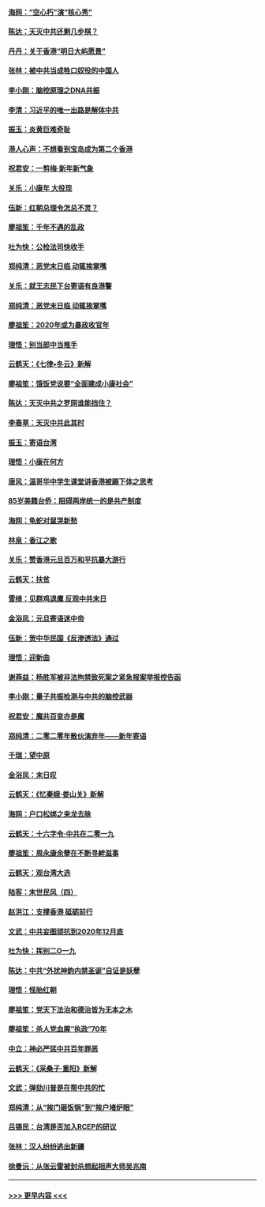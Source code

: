 #### [海网：“空心朽”演“核心秀”](../pages/nsc993/n11783874.md?t=01111322) 
#### [陈达：天灭中共还剩几步棋？](../pages/nsc993/n11783719.md?t=01111322) 
#### [丹丹：关于香港“明日大屿愿景”](../pages/nsc993/n11783273.md?t=01111322) 
#### [张林：被中共当成牲口奴役的中国人](../pages/nsc993/n11782397.md?t=01111322) 
#### [李小刚：脑控原理之DNA共振](../pages/nsc993/n11780962.md?t=01111322) 
#### [李清：习近平的唯一出路是解体中共](../pages/nsc993/n11780866.md?t=01111322) 
#### [振玉：炎黄巨难奇耻](../pages/nsc993/n11779632.md?t=01111322) 
#### [港人心声：不想看到宝岛成为第二个香港](../pages/nsc993/n11778817.md?t=01111322) 
#### [祝君安：一剪梅‧新年新气象](../pages/nsc993/n11776340.md?t=01111322) 
#### [关乐：小康年 大役现](../pages/nsc993/n11774213.md?t=01111322) 
#### [伍新：红朝总理令怎总不灵？](../pages/nsc993/n11770813.md?t=01111322) 
#### [廖祖笙：千年不遇的乱政](../pages/nsc993/n11770373.md?t=01111322) 
#### [吐为快：公检法司快收手](../pages/nsc993/n11770359.md?t=01111322) 
#### [郑纯清：恶党末日临 动辄挨掌嘴](../pages/nsc993/n11769912.md?t=01111322) 
#### [关乐：就王志民下台寄语有良港警](../pages/nsc993/n11769903.md?t=01111322) 
#### [郑纯清：恶党末日临 动辄挨掌嘴](../pages/nsc993/n11769356.md?t=01111322) 
#### [廖祖笙：2020年或为暴政收官年](../pages/nsc993/n11768216.md?t=01111322) 
#### [理悟：别当郎中当推手](../pages/nsc993/n11768243.md?t=01111322) 
#### [云鹤天：《七律▪冬云》新解](../pages/nsc993/n11768204.md?t=01111322) 
#### [廖祖笙：饿饭党说要“全面建成小康社会”](../pages/nsc993/n11767482.md?t=01111322) 
#### [陈达：天灭中共之罗网谁能挡住？](../pages/nsc993/n11767465.md?t=01111322) 
#### [李春草：天灭中共此其时](../pages/nsc993/n11767452.md?t=01111322) 
#### [振玉：寄语台湾](../pages/nsc993/n11767432.md?t=01111322) 
#### [理悟：小康在何方](../pages/nsc993/n11767394.md?t=01111322) 
#### [唐风：温哥华中学生课堂讲香港被踢下体之思考](../pages/nsc993/n11766848.md?t=01111322) 
#### [85岁美籍台侨：阻碍两岸统一的是共产制度](../pages/nsc993/n11765043.md?t=01111322) 
#### [海网：龟蛇对鼠哭新愁](../pages/nsc993/n11764895.md?t=01111322) 
#### [林泉：香江之歌](../pages/nsc993/n11764415.md?t=01111322) 
#### [关乐：赞香港元旦百万和平抗暴大游行](../pages/nsc993/n11764382.md?t=01111322) 
#### [云鹤天：扶贫](../pages/nsc993/n11764245.md?t=01111322) 
#### [雪绮：见群鸡退鹰  反观中共末日](../pages/nsc993/n11762112.md?t=01111322) 
#### [金浴凤：元旦寄语迷中帝](../pages/nsc993/n11761788.md?t=01111322) 
#### [伍新：贺中华民国《反渗透法》通过](../pages/nsc993/n11761994.md?t=01111322) 
#### [理悟：迎新曲](../pages/nsc993/n11761152.md?t=01111322) 
#### [谢燕益：杨胜军被非法拘禁致死案之紧急报案举报控告函](../pages/nsc993/n11756134.md?t=01111322) 
#### [李小刚：量子共振检测与中共的脑控武器](../pages/nsc993/n11754518.md?t=01111322) 
#### [祝君安：魔共百变亦是魔](../pages/nsc993/n11754469.md?t=01111322) 
#### [郑纯清：二零二零年散伙演弃年——新年寄语](../pages/nsc993/n11754195.md?t=01111322) 
#### [千瑞：望中原](../pages/nsc993/n11754159.md?t=01111322) 
#### [金浴凤：末日叹](../pages/nsc993/n11752359.md?t=01111322) 
#### [云鹤天：《忆秦娥‧娄山关》新解](../pages/nsc993/n11752348.md?t=01111322) 
#### [海网：户口松绑之来龙去脉](../pages/nsc993/n11752328.md?t=01111322) 
#### [云鹤天：十六字令‧中共在二零一九](../pages/nsc993/n11752305.md?t=01111322) 
#### [廖祖笙：周永康余孽在不断寻衅滋事](../pages/nsc993/n11751013.md?t=01111322) 
#### [云鹤天：观台湾大选](../pages/nsc993/n11751007.md?t=01111322) 
#### [陆客：末世民风（四）](../pages/nsc993/n11749203.md?t=01111322) 
#### [赵洪江：支撑香港 砥砺前行](../pages/nsc993/n11748482.md?t=01111322) 
#### [文武：中共妄图顽抗到2020年12月底](../pages/nsc993/n11748446.md?t=01111322) 
#### [吐为快：挥别二O一九](../pages/nsc993/n11748411.md?t=01111322) 
#### [陈达：中共“外扰神韵内禁圣诞”自证是妖孽](../pages/nsc993/n11748226.md?t=01111322) 
#### [理悟：怪胎红朝](../pages/nsc993/n11748206.md?t=01111322) 
#### [廖祖笙：党天下法治和德治皆为无本之木](../pages/nsc993/n11748135.md?t=01111322) 
#### [廖祖笙：杀人党血腥“执政”70年](../pages/nsc993/n11745144.md?t=01111322) 
#### [中立：神必严惩中共百年罪恶](../pages/nsc993/n11744970.md?t=01111322) 
#### [云鹤天：《采桑子‧重阳》新解](../pages/nsc993/n11744948.md?t=01111322) 
#### [文武：弹劾川普是在帮中共的忙](../pages/nsc993/n11744758.md?t=01111322) 
#### [郑纯清：从“挨门砸饭锅”到“挨户堵炉眼”](../pages/nsc993/n11744745.md?t=01111322) 
#### [吕锡民：台湾是否加入RCEP的研议](../pages/nsc993/n11744701.md?t=01111322) 
#### [张林：汉人纷纷逃出新疆](../pages/nsc993/n11743530.md?t=01111322) 
#### [徐曼沅：从张云雷被封杀想起相声大师吴兆南](../pages/nsc993/n11741816.md?t=01111322) 

----
#### [ >>> 更早内容 <<< ](../indexes/nsc993-earlier.md)
